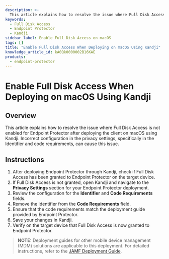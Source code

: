 ```yaml
---
description: >-
  This article explains how to resolve the issue where Full Disk Access is not enabled for Endpoint Protector after deploying the client on macOS using Kandji.
keywords:
  - Full Disk Access
  - Endpoint Protector
  - Kandji
sidebar_label: Enable Full Disk Access on macOS
tags: []
title: "Enable Full Disk Access When Deploying on macOS Using Kandji"
knowledge_article_id: kA0Qk0000002B16KAE
products:
  - endpoint-protector
---
```


# Enable Full Disk Access When Deploying on macOS Using Kandji

## Overview

This article explains how to resolve the issue where Full Disk Access is not enabled for Endpoint Protector after deploying the client on macOS using Kandji. Incorrect configuration in the privacy settings, specifically in the Identifier and code requirements, can cause this issue.

## Instructions

1. After deploying Endpoint Protector through Kandji, check if Full Disk Access has been granted to Endpoint Protector on the target device.
2. If Full Disk Access is not granted, open Kandji and navigate to the **Privacy Settings** section for your Endpoint Protector deployment.
3. Review the configuration for the **Identifier** and **Code Requirements** fields.
4. Remove the identifier from the **Code Requirements** field.
5. Ensure that the code requirements match the deployment guide provided by Endpoint Protector.
6. Save your changes in Kandji.
7. Verify on the target device that Full Disk Access is now granted to Endpoint Protector.

> **NOTE:** Deployment guides for other mobile device management (MDM) solutions are applicable to this deployment. For detailed instructions, refer to the [JAMF Deployment Guide](../endpointprotector/5.9.4.2/install/jamf/overview).